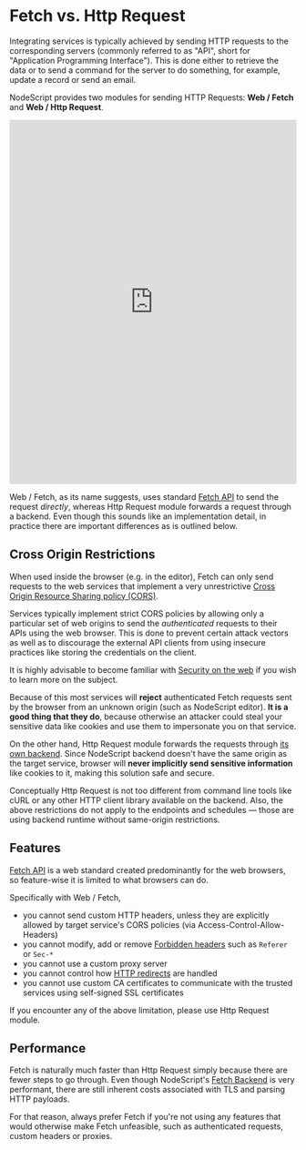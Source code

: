 # Fetch vs. Http Request

Integrating services is typically achieved by sending HTTP requests to the corresponding servers (commonly referred to as "API", short for "Application Programming Interface"). This is done either to retrieve the data or to send a command for the server to do something, for example, update a record or send an email.

NodeScript provides two modules for sending HTTP Requests: **Web / Fetch** and **Web / Http Request**.

<iframe width="100%" height="640" src="https://embed.nodescript.dev/?graphId=AAqIIyw8kSyYl9ed&theme=auto" frameborder="0" allowfullscreen allow="clipboard-read; clipboard-write"></iframe>

Web / Fetch, as its name suggests, uses standard [Fetch API](https://developer.mozilla.org/en-US/docs/Web/API/Fetch_API) to send the request _directly_, whereas Http Request module forwards a request through a backend. Even though this sounds like an implementation detail, in practice there are important differences as is outlined below.

## Cross Origin Restrictions

When used inside the browser (e.g. in the editor), Fetch can only send requests to the web services that implement a very unrestrictive [Cross Origin Resource Sharing policy (CORS)](https://developer.mozilla.org/en-US/docs/Web/HTTP/CORS).

Services typically implement strict CORS policies by allowing only a particular set of web origins to send the _authenticated_ requests to their APIs using the web browser. This is done to prevent certain attack vectors as well as to discourage the external API clients from using insecure practices like storing the credentials on the client.

<p class="info">
It is highly advisable to become familiar with <a href="https://developer.mozilla.org/en-US/docs/Web/Security" target="_blank">Security on the web</a> if you wish to learn more on the subject.
</p>

Because of this most services will **reject** authenticated Fetch requests sent by the browser from an unknown origin (such as NodeScript editor). **It is a good thing that they do**, because otherwise an attacker could steal your sensitive data like cookies and use them to impersonate you on that service.

On the other hand, Http Request module forwards the requests through [its own backend](https://github.com/nodeScriptLang/fetch-service). Since NodeScript backend doesn't have the same origin as the target service, browser will **never implicitly send sensitive information** like cookies to it, making this solution safe and secure.

<p class="info">
Conceptually Http Request is not too different from command line tools like cURL or any other HTTP client library available on the backend. Also, the above restrictions do not apply to the endpoints and schedules — those are using backend runtime without same-origin restrictions.
</p>

## Features

[Fetch API](https://developer.mozilla.org/en-US/docs/Web/API/Fetch_API) is a web standard created predominantly for the web browsers, so feature-wise it is limited to what browsers can do.

Specifically with Web / Fetch,

- you cannot send custom HTTP headers, unless they are explicitly allowed by target service's CORS policies (via Access-Control-Allow-Headers)
- you cannot modify, add or remove [Forbidden headers](https://developer.mozilla.org/en-US/docs/Glossary/Forbidden_header_name) such as `Referer` or `Sec-*`
- you cannot use a custom proxy server
- you cannot control how [HTTP redirects](https://developer.mozilla.org/en-US/docs/Web/HTTP/Redirections) are handled
- you cannot use custom CA certificates to communicate with the trusted services using self-signed SSL certificates

If you encounter any of the above limitation, please use Http Request module.

## Performance

Fetch is naturally much faster than Http Request simply because there are fewer steps to go through. Even though NodeScript's [Fetch Backend](https://github.com/nodeScriptLang/fetch-service) is very performant, there are still inherent costs associated with TLS and parsing HTTP payloads.

For that reason, always prefer Fetch if you're not using any features that would otherwise make Fetch unfeasible, such as authenticated requests, custom headers or proxies.
